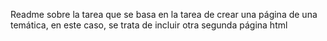 Readme sobre la tarea que se basa en la tarea de crear una página de una temática, en este caso, se trata de incluir otra segunda página html
